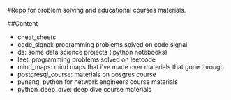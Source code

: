 #Repo for problem solving and educational courses materials.

##Content
* cheat_sheets
* code_signal: programming problems solved on code signal
* ds: some data science projects (ipython notebooks)
* leet: programming problems solved on leetcode
* mind_maps: mind maps that i've made over materials that gone through
* postgresql_course: materials on posgres course
* pyneng: python for network engineers course materials
* python_deep_dive: deep dive course materials